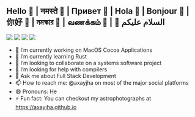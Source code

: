 ## Hello 👋 | नमस्ते  🙏       | Привет 🤚 | Hola 🤝 | Bonjour 🤙 |   你好 🤘  |     নমস্কার 🤗   | வணக்கம் 🙌 | 🤲 السلام عليكم
<!-- ## Hello 👋| Namaste 🙏 |   Privet 🤚  | Hola 🤝 | Bonjour 🤙 |  Nǐ hǎo 🤘 | Namaskar 🤗 | Vaṇakkam 🙌| As-salamu alaykum 🤲 -->
 
[![](https://img.shields.io/badge/LinkedIn-axayjha-blue)](https://www.linkedin.com/in/axayjha/)
[![](https://img.shields.io/badge/📧-akshayjha%40ive.in-red)](mailto:akshayjha@live.in)
[![](https://img.shields.io/badge/LeetCode-axayjha-yellow)](https://leetcode.com/axayjha)
[![](https://img.shields.io/badge/Instagram-axayjha-red)](http://instagram.com/axayjha)

- 🔭 I’m currently working on MacOS Cocoa Applications
- 🌱 I’m currently learning Rust
- 👯 I’m looking to collaborate on a systems software project
- 🤔 I’m looking for help with compilers
- 💬 Ask me about Full Stack Development 
- 📫 How to reach me: @axayjha on most of the major social platforms 
- 😄 Pronouns: He
- ⚡ Fun fact: You can checkout my astrophotographs at https://axayjha.github.io

<!--
**axayjha/axayjha** is a ✨ _special_ ✨ repository because its `README.md` (this file) appears on your GitHub profile.

Here are some ideas to get you started:

- 🔭 I’m currently working on ...
- 🌱 I’m currently learning ...
- 👯 I’m looking to collaborate on ...
- 🤔 I’m looking for help with ...
- 💬 Ask me about ...
- 📫 How to reach me: ...
- 😄 Pronouns: ...
- ⚡ Fun fact: ...
-->
